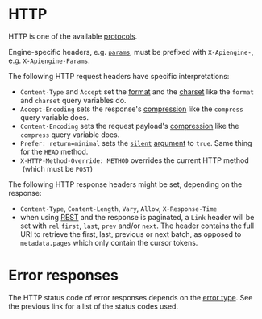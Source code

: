# HTTP

HTTP is one of the available [protocols](README.md).

Engine-specific headers, e.g. [`params`](../arguments/params.md), must be
prefixed with `X-Apiengine-`, e.g. `X-Apiengine-Params`.

The following HTTP request headers have specific interpretations:
  - `Content-Type` and `Accept` set the [format](../protocols/formats.md) and
    the [charset](../protocols/formats.md#charsets) like the `format` and
    `charset` query variables do.
  - `Accept-Encoding` sets the response's
    [compression](../arguments/compression.md) like the `compress` query
    variable does.
  - `Content-Encoding` sets the request payload's
    [compression](../arguments/compression.md) like the `compress` query
    variable does.
  - `Prefer: return=minimal` sets the [`silent`](../arguments/silent.md)
    [argument](../rpc/README.md#rpc) to `true`.
    Same thing for the `HEAD` method.
  - `X-HTTP-Method-Override: METHOD` overrides the current HTTP method
    (which must be `POST`)

The following HTTP response headers might be set, depending on the response:
  - `Content-Type`, `Content-Length`, `Vary`, `Allow`, `X-Response-Time`
  - when using [REST](../rpc/rest.md) and the response is paginated, a
    `Link` header
    will be set with `rel` `first`, `last`, `prev` and/or `next`. The header
    contains the full URI to retrieve the first, last, previous or next batch,
    as opposed to `metadata.pages` which only contain the cursor tokens.

# Error responses

The HTTP status code of error responses depends on the
[error type](../request/error.md#error-types). See the previous link for a list
of the status codes used.

